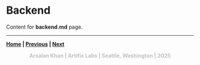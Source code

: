 # Backend

Content for **backend.md** page.

---

**<a href="../README.md" target="_blank">Home</a> | <a href="./tech_stack.md" target="_blank">Previous</a> | <a href="./database.md" target="_blank">Next</a>**

<p align="center" style="color:silver;">
<strong>Arsalan Khan | Artifix Labs | Seattle, Washington | 2025</strong>
</p>
